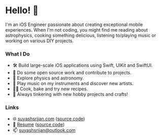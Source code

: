 # Hello! 👋

I'm an iOS Engineer passionate about creating exceptional mobile experiences. When I'm not coding, you might find me reading about astrophysics, cooking something delicious, listening to/playing music or working on various DIY projects.

### What I Do
- 🛠️ Build large-scale iOS applications using Swift, UIKit and SwiftUI.
- 🔨 Do some open source work and contribute to projects.
- 🌌 Explore physics and astronomy.
- 🎵 Play music on my instruments and discover new artists.
- 🧑‍🍳 Cook, bake and try new recipes.
- 🎨 Always tinkering with new hobby projects and crafts!

### Links
- 🌐 [suyashsrijan.com](https://suyashsrijan.com) ([source code](https://github.com/theblixguy/personal-website))
- 📄 [Resume](https://suyashsrijan.com/download/Suyash_Srijan_Resume.pdf) ([source code](https://github.com/theblixguy/personal-resume))
- 📫 [suyashsrijan@outlook.com](mailto:suyashsrijan@outlook.com)
